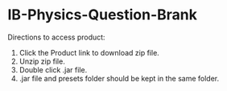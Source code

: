 # IB-Physics-Question-Brank
Directions to access product:
1. Click the Product link to download zip file.
2. Unzip zip file.
3. Double click .jar file.
4. .jar file and presets folder should be kept in the same folder.
